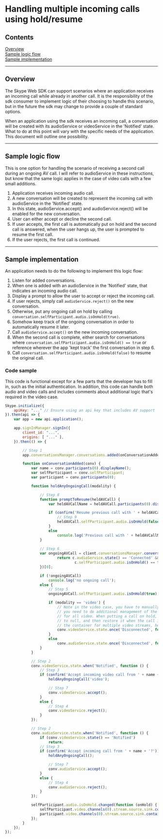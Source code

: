 # Handling multiple incoming calls using hold/resume

## Contents
[Overview](#overview)\
[Sample logic flow](#logic)\
[Sample implementation](#implementation)

---
## Overview <a id="overview"></a>

The Skype Web SDK can support scenarios where an application receives an incoming call
while already in another call. It is the responsibility of the sdk consumer to implement
logic of their choosing to handle this scenario, but in the future the sdk may change to provide
a couple of standard options.

When an application using the sdk receives an incoming call, a conversation will be created
with its audioService or videoService in the 'Notified' state. What to do at this point will
vary with the specific needs of the application. This document will outline one possibility.

---
## Sample logic flow <a id="logic"></a>

This is one option for handling the scenario of receiving a second call during an ongoing
AV call. I will refer to audioService in these instructions, but know that the same logic
applies in the case of video calls with a few small additions.

1. Application receives incoming audio call.
2. A new conversation will be created to represent the incoming call with audioService in the 
   'Notified' state.
3. In this state, audioService.accept() and audioService.reject() will be enabled for the new 
   conversation.
4. User can either accept or decline the second call.
5. If user accepts, the first call is automatically put on hold and the second call is answered,
   when the user hangs up, the user is prompted to resume the first call.
6. If the user rejects, the first call is continued.

---
## Sample implementation <a id="implementation"></a>

An application needs to do the following to implement this logic flow:

1. Listen for added conversations.
2. When one is added with an audioService in the 'Notified' state, that indicates an incoming
   audio call.
3. Display a prompt to allow the user to accept or reject the incoming call.
4. If user rejects, simply call `audioService.reject()` on the new conversation.
5. Otherwise, put any ongoing call on hold by calling `conversation.selfParticipant.audio.isOnHold(true)`.
6. Somehow keep track of the ongoing conversation in order to automatically resume it later.
7. Call `audioService.accept()` on the new incoming conversation.
8. When the second call is complete, either search for conversations where
   `conversation.selfParticipant.audio.isOnHold() == true` or reference wherever the app 'kept track'
   the first conversation in step 6.
9. Call `conversation.selfParticipant.audio.isOnHold(false)` to resume the original call.

### Code sample

This code is functional except for a few parts that the developer has to fill in, such as the
initial authentication. In addition, this code can handle both audio and video calls and includes
comments about additional logic that's required in the video case.

```javascript
Skype.initialize({
    apiKey: "..." // Ensure using an api key that includes AV support
}).then(api => {
    var app = new api.application();

    app.signInManager.signIn({
        client_id: "...",
        origins: [ "..." ],
    }).then(() => {

        // Step 1
        app.conversationsManager.conversations.added(onConversationAdded);

        function onConversationAdded(conv) {
            var name = conv.participants(0).displayName();
            var selfParticipant = conv.selfParticipant;
            var participant = conv.participants(0);

            function holdAnyOngoingCall(modality) {

                // Step 8
                function promptToResume(heldAVCall) {
                    var heldAVCallName = heldAVCall.participants(0).displayName();

                    if (confirm('Resume previous call with ' + heldAVCallName + '?')) {
                        // Step 9
                        heldAVCall.selfParticipant.audio.isOnHold(false);
                    }
                    else
                        console.log('Previous call with ' + heldAVCallName + ' is still on hold.');
                }
                
                // Step 6
                var ongoingAVCall = client.conversationsManager.conversations().filter(function (c) {
                        return c.audioService.state() == 'Connected' && 
                                c.selfParticipant.audio.isOnHold() == false;
                })[0];

                if (!ongoingAVCall)
                    console.log('no ongoing call');
                else {
                    // Step 5
                    ongoingAVCall.selfParticipant.audio.isOnHold(true);

                    if (modality == 'video') {
                        // Note in the video case, you have to manually turn self video back on after resuming, and
                        // you need to do additional management of the video containers if you're using a single container
                        // for all video. When putting a call on hold, you should set the videoStream.source.sink.container
                        // to null, and then restore it when the call is resumed. Using the same HTML element as
                        // the container for multiple video streams, held or not, has unpredictable results.
                        conv.videoService.state.once('Disconnected', function () { promptToResume(ongoingAVCall); });
                    }
                    else
                        conv.audioService.state.once('Disconnected', function () { promptToResume(ongoingAVCall); });
                }
            }

            // Step 2
            conv.videoService.state.when('Notified', function () {
                // Step 3
                if (confirm('Accept incoming video call from ' + name + '?')) {
                    holdAnyOngoingCall('video');

                    // Step 7
                    conv.videoService.accept();
                }
                else {
                    // Step 4
                    conv.videoService.reject();
                }
            });

            // Step 2
            conv.audioService.state.when('Notified', function () {
                if (conv.videoService.state() == 'Notified')
                    return;
                // Step 3
                if (confirm('Accept incoming call from ' + name + '?')) {
                    holdAnyOngoingCall();

                    // Step 7
                    conv.audioService.accept();
                }
                else {
                    // Step 4
                    conv.audioService.reject();
                }
            });

            selfParticipant.audio.isOnHold.changed(function (onHold) {
                selfParticipant.video.channels(0).stream.source.sink.container(onHold ? null : /* Fill this in with some HTML element */ );
                participant.video.channels(0).stream.source.sink.container(onHold ? null : /* Fill this in with some HTML element */ );                    
            });
        }
    });
});
```
